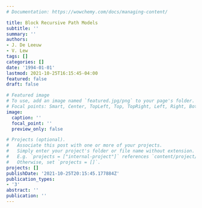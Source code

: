 ```yaml
---
# Documentation: https://wowchemy.com/docs/managing-content/

title: Block Recursive Path Models
subtitle: ''
summary: ''
authors:
- J. De Leeuw
- V. Lew
tags: []
categories: []
date: '1994-01-01'
lastmod: 2021-10-25T16:15:45-04:00
featured: false
draft: false

# Featured image
# To use, add an image named `featured.jpg/png` to your page's folder.
# Focal points: Smart, Center, TopLeft, Top, TopRight, Left, Right, BottomLeft, Bottom, BottomRight.
image:
  caption: ''
  focal_point: ''
  preview_only: false

# Projects (optional).
#   Associate this post with one or more of your projects.
#   Simply enter your project's folder or file name without extension.
#   E.g. `projects = ["internal-project"]` references `content/project/deep-learning/index.md`.
#   Otherwise, set `projects = []`.
projects: []
publishDate: '2021-10-25T20:15:45.177884Z'
publication_types:
- '3'
abstract: ''
publication: ''
---
```

